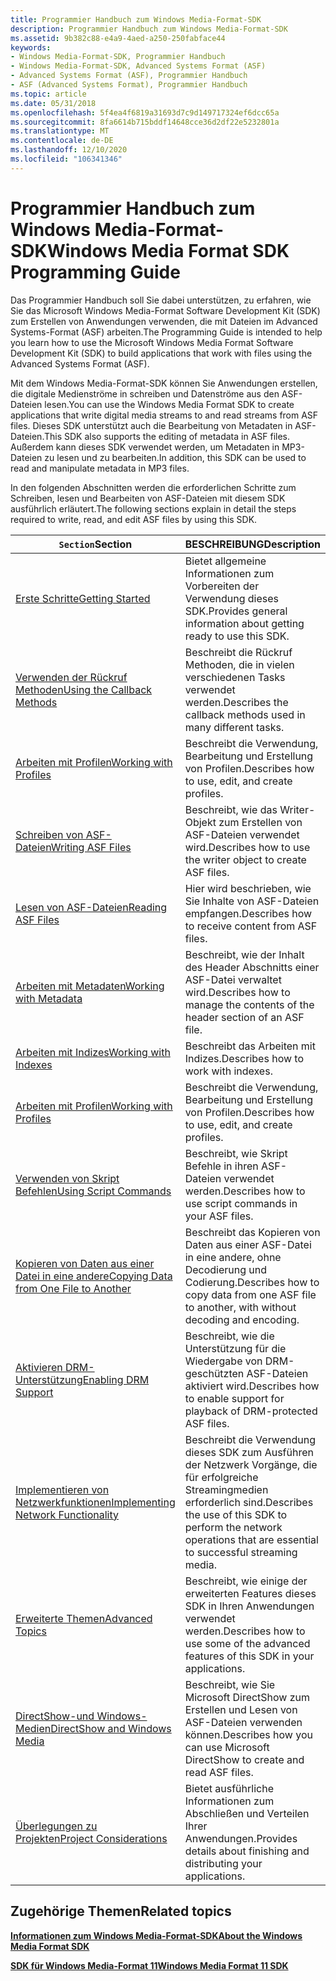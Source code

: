 ```yaml
---
title: Programmier Handbuch zum Windows Media-Format-SDK
description: Programmier Handbuch zum Windows Media-Format-SDK
ms.assetid: 9b382c88-e4a9-4aed-a250-250fabface44
keywords:
- Windows Media-Format-SDK, Programmier Handbuch
- Windows Media-Format-SDK, Advanced Systems Format (ASF)
- Advanced Systems Format (ASF), Programmier Handbuch
- ASF (Advanced Systems Format), Programmier Handbuch
ms.topic: article
ms.date: 05/31/2018
ms.openlocfilehash: 5f4ea4f6819a31693d7c9d149717324ef6dcc65a
ms.sourcegitcommit: 8fa6614b715bddf14648cce36d2df22e5232801a
ms.translationtype: MT
ms.contentlocale: de-DE
ms.lasthandoff: 12/10/2020
ms.locfileid: "106341346"
---
```

# <a name="windows-media-format-sdk-programming-guide"></a><span data-ttu-id="55566-107">Programmier Handbuch zum Windows Media-Format-SDK</span><span class="sxs-lookup"><span data-stu-id="55566-107">Windows Media Format SDK Programming Guide</span></span>

<span data-ttu-id="55566-108">Das Programmier Handbuch soll Sie dabei unterstützen, zu erfahren, wie Sie das Microsoft Windows Media-Format Software Development Kit (SDK) zum Erstellen von Anwendungen verwenden, die mit Dateien im Advanced Systems-Format (ASF) arbeiten.</span><span class="sxs-lookup"><span data-stu-id="55566-108">The Programming Guide is intended to help you learn how to use the Microsoft Windows Media Format Software Development Kit (SDK) to build applications that work with files using the Advanced Systems Format (ASF).</span></span>

<span data-ttu-id="55566-109">Mit dem Windows Media-Format-SDK können Sie Anwendungen erstellen, die digitale Medienströme in schreiben und Datenströme aus den ASF-Dateien lesen.</span><span class="sxs-lookup"><span data-stu-id="55566-109">You can use the Windows Media Format SDK to create applications that write digital media streams to and read streams from ASF files.</span></span> <span data-ttu-id="55566-110">Dieses SDK unterstützt auch die Bearbeitung von Metadaten in ASF-Dateien.</span><span class="sxs-lookup"><span data-stu-id="55566-110">This SDK also supports the editing of metadata in ASF files.</span></span> <span data-ttu-id="55566-111">Außerdem kann dieses SDK verwendet werden, um Metadaten in MP3-Dateien zu lesen und zu bearbeiten.</span><span class="sxs-lookup"><span data-stu-id="55566-111">In addition, this SDK can be used to read and manipulate metadata in MP3 files.</span></span>

<span data-ttu-id="55566-112">In den folgenden Abschnitten werden die erforderlichen Schritte zum Schreiben, lesen und Bearbeiten von ASF-Dateien mit diesem SDK ausführlich erläutert.</span><span class="sxs-lookup"><span data-stu-id="55566-112">The following sections explain in detail the steps required to write, read, and edit ASF files by using this SDK.</span></span>



| <span data-ttu-id="55566-113">`Section`</span><span class="sxs-lookup"><span data-stu-id="55566-113">Section</span></span>                                                                            | <span data-ttu-id="55566-114">BESCHREIBUNG</span><span class="sxs-lookup"><span data-stu-id="55566-114">Description</span></span>                                                                                                       |
|------------------------------------------------------------------------------------|-------------------------------------------------------------------------------------------------------------------|
| [<span data-ttu-id="55566-115">Erste Schritte</span><span class="sxs-lookup"><span data-stu-id="55566-115">Getting Started</span></span>](getting-started.md)                                             | <span data-ttu-id="55566-116">Bietet allgemeine Informationen zum Vorbereiten der Verwendung dieses SDK.</span><span class="sxs-lookup"><span data-stu-id="55566-116">Provides general information about getting ready to use this SDK.</span></span>                                                 |
| [<span data-ttu-id="55566-117">Verwenden der Rückruf Methoden</span><span class="sxs-lookup"><span data-stu-id="55566-117">Using the Callback Methods</span></span>](using-the-callback-methods.md)                       | <span data-ttu-id="55566-118">Beschreibt die Rückruf Methoden, die in vielen verschiedenen Tasks verwendet werden.</span><span class="sxs-lookup"><span data-stu-id="55566-118">Describes the callback methods used in many different tasks.</span></span>                                                      |
| [<span data-ttu-id="55566-119">Arbeiten mit Profilen</span><span class="sxs-lookup"><span data-stu-id="55566-119">Working with Profiles</span></span>](working-with-profiles.md)                                 | <span data-ttu-id="55566-120">Beschreibt die Verwendung, Bearbeitung und Erstellung von Profilen.</span><span class="sxs-lookup"><span data-stu-id="55566-120">Describes how to use, edit, and create profiles.</span></span>                                                                  |
| [<span data-ttu-id="55566-121">Schreiben von ASF-Dateien</span><span class="sxs-lookup"><span data-stu-id="55566-121">Writing ASF Files</span></span>](writing-asf-files.md)                                         | <span data-ttu-id="55566-122">Beschreibt, wie das Writer-Objekt zum Erstellen von ASF-Dateien verwendet wird.</span><span class="sxs-lookup"><span data-stu-id="55566-122">Describes how to use the writer object to create ASF files.</span></span>                                                       |
| [<span data-ttu-id="55566-123">Lesen von ASF-Dateien</span><span class="sxs-lookup"><span data-stu-id="55566-123">Reading ASF Files</span></span>](reading-asf-files.md)                                         | <span data-ttu-id="55566-124">Hier wird beschrieben, wie Sie Inhalte von ASF-Dateien empfangen.</span><span class="sxs-lookup"><span data-stu-id="55566-124">Describes how to receive content from ASF files.</span></span>                                                                  |
| [<span data-ttu-id="55566-125">Arbeiten mit Metadaten</span><span class="sxs-lookup"><span data-stu-id="55566-125">Working with Metadata</span></span>](working-with-metadata.md)                                 | <span data-ttu-id="55566-126">Beschreibt, wie der Inhalt des Header Abschnitts einer ASF-Datei verwaltet wird.</span><span class="sxs-lookup"><span data-stu-id="55566-126">Describes how to manage the contents of the header section of an ASF file.</span></span>                                        |
| [<span data-ttu-id="55566-127">Arbeiten mit Indizes</span><span class="sxs-lookup"><span data-stu-id="55566-127">Working with Indexes</span></span>](working-with-indexes.md)                                   | <span data-ttu-id="55566-128">Beschreibt das Arbeiten mit Indizes.</span><span class="sxs-lookup"><span data-stu-id="55566-128">Describes how to work with indexes.</span></span>                                                                               |
| [<span data-ttu-id="55566-129">Arbeiten mit Profilen</span><span class="sxs-lookup"><span data-stu-id="55566-129">Working with Profiles</span></span>](working-with-profiles.md)                                 | <span data-ttu-id="55566-130">Beschreibt die Verwendung, Bearbeitung und Erstellung von Profilen.</span><span class="sxs-lookup"><span data-stu-id="55566-130">Describes how to use, edit, and create profiles.</span></span>                                                                  |
| [<span data-ttu-id="55566-131">Verwenden von Skript Befehlen</span><span class="sxs-lookup"><span data-stu-id="55566-131">Using Script Commands</span></span>](using-script-commands.md)                                 | <span data-ttu-id="55566-132">Beschreibt, wie Skript Befehle in ihren ASF-Dateien verwendet werden.</span><span class="sxs-lookup"><span data-stu-id="55566-132">Describes how to use script commands in your ASF files.</span></span>                                                           |
| [<span data-ttu-id="55566-133">Kopieren von Daten aus einer Datei in eine andere</span><span class="sxs-lookup"><span data-stu-id="55566-133">Copying Data from One File to Another</span></span>](copying-data-from-one-file-to-another.md) | <span data-ttu-id="55566-134">Beschreibt das Kopieren von Daten aus einer ASF-Datei in eine andere, ohne Decodierung und Codierung.</span><span class="sxs-lookup"><span data-stu-id="55566-134">Describes how to copy data from one ASF file to another, with without decoding and encoding.</span></span>                      |
| [<span data-ttu-id="55566-135">Aktivieren DRM-Unterstützung</span><span class="sxs-lookup"><span data-stu-id="55566-135">Enabling DRM Support</span></span>](enabling-drm-support.md)                                   | <span data-ttu-id="55566-136">Beschreibt, wie die Unterstützung für die Wiedergabe von DRM-geschützten ASF-Dateien aktiviert wird.</span><span class="sxs-lookup"><span data-stu-id="55566-136">Describes how to enable support for playback of DRM-protected ASF files.</span></span>                                          |
| [<span data-ttu-id="55566-137">Implementieren von Netzwerkfunktionen</span><span class="sxs-lookup"><span data-stu-id="55566-137">Implementing Network Functionality</span></span>](implementing-network-functionality.md)       | <span data-ttu-id="55566-138">Beschreibt die Verwendung dieses SDK zum Ausführen der Netzwerk Vorgänge, die für erfolgreiche Streamingmedien erforderlich sind.</span><span class="sxs-lookup"><span data-stu-id="55566-138">Describes the use of this SDK to perform the network operations that are essential to successful streaming media.</span></span> |
| [<span data-ttu-id="55566-139">Erweiterte Themen</span><span class="sxs-lookup"><span data-stu-id="55566-139">Advanced Topics</span></span>](advanced-topics.md)                                             | <span data-ttu-id="55566-140">Beschreibt, wie einige der erweiterten Features dieses SDK in Ihren Anwendungen verwendet werden.</span><span class="sxs-lookup"><span data-stu-id="55566-140">Describes how to use some of the advanced features of this SDK in your applications.</span></span>                              |
| [<span data-ttu-id="55566-141">DirectShow-und Windows-Medien</span><span class="sxs-lookup"><span data-stu-id="55566-141">DirectShow and Windows Media</span></span>](directshow-and-windows-media.md)                   | <span data-ttu-id="55566-142">Beschreibt, wie Sie Microsoft DirectShow zum Erstellen und Lesen von ASF-Dateien verwenden können.</span><span class="sxs-lookup"><span data-stu-id="55566-142">Describes how you can use Microsoft DirectShow to create and read ASF files.</span></span>                                      |
| [<span data-ttu-id="55566-143">Überlegungen zu Projekten</span><span class="sxs-lookup"><span data-stu-id="55566-143">Project Considerations</span></span>](project-considerations.md)                               | <span data-ttu-id="55566-144">Bietet ausführliche Informationen zum Abschließen und Verteilen Ihrer Anwendungen.</span><span class="sxs-lookup"><span data-stu-id="55566-144">Provides details about finishing and distributing your applications.</span></span>                                              |



 

## <a name="related-topics"></a><span data-ttu-id="55566-145">Zugehörige Themen</span><span class="sxs-lookup"><span data-stu-id="55566-145">Related topics</span></span>

<dl> <dt>

[<span data-ttu-id="55566-146">**Informationen zum Windows Media-Format-SDK**</span><span class="sxs-lookup"><span data-stu-id="55566-146">**About the Windows Media Format SDK**</span></span>](about-the-windows-media-format-sdk.md)
</dt> <dt>

[<span data-ttu-id="55566-147">**SDK für Windows Media-Format 11**</span><span class="sxs-lookup"><span data-stu-id="55566-147">**Windows Media Format 11 SDK**</span></span>](windows-media-format-11-sdk.md)
</dt> </dl>

 

 




